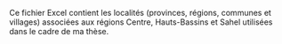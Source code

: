 Ce fichier Excel contient les localités (provinces, régions, communes et villages) associées aux régions Centre, Hauts-Bassins et Sahel utilisées dans le cadre de ma thèse.
